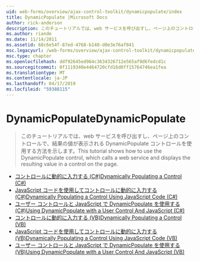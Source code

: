 ```yaml
---
uid: web-forms/overview/ajax-control-toolkit/dynamicpopulate/index
title: DynamicPopulate |Microsoft Docs
author: rick-anderson
description: このチュートリアルでは、web サービスを呼び出すし、ページ上のコントロールで、結果の値が表示される DynamicPopulate コントロールを使用する方法を示します。
ms.author: riande
ms.date: 11/14/2011
ms.assetid: 68c6e54f-87ed-4768-b140-d0e3e76af841
msc.legacyurl: /web-forms/overview/ajax-control-toolkit/dynamicpopulate
msc.type: chapter
ms.openlocfilehash: ddf92645ed964c3634326712e565af9d6fedcd1c
ms.sourcegitcommit: 0f1119340e4464720cfd16d0ff15764746ea1fea
ms.translationtype: MT
ms.contentlocale: ja-JP
ms.lasthandoff: 04/17/2019
ms.locfileid: "59388115"
---
```

# <a name="dynamicpopulate"></a><span data-ttu-id="e6ddb-103">DynamicPopulate</span><span class="sxs-lookup"><span data-stu-id="e6ddb-103">DynamicPopulate</span></span>

> <span data-ttu-id="e6ddb-104">このチュートリアルでは、web サービスを呼び出すし、ページ上のコントロールで、結果の値が表示される DynamicPopulate コントロールを使用する方法を示します。</span><span class="sxs-lookup"><span data-stu-id="e6ddb-104">This tutorial shows how to use the DynamicPopulate control, which calls a web service and displays the resulting value in a control on the page.</span></span>


- [<span data-ttu-id="e6ddb-105">コントロールに動的に入力する (C#)</span><span class="sxs-lookup"><span data-stu-id="e6ddb-105">Dynamically Populating a Control (C#)</span></span>](dynamically-populating-a-control-cs.md)
- [<span data-ttu-id="e6ddb-106">JavaScript コードを使用してコントロールに動的に入力する (C#)</span><span class="sxs-lookup"><span data-stu-id="e6ddb-106">Dynamically Populating a Control Using JavaScript Code (C#)</span></span>](dynamically-populating-a-control-using-javascript-code-cs.md)
- [<span data-ttu-id="e6ddb-107">ユーザー コントロールと JavaScript で DynamicPopulate を使用する (C#)</span><span class="sxs-lookup"><span data-stu-id="e6ddb-107">Using DynamicPopulate with a User Control And JavaScript (C#)</span></span>](using-dynamicpopulate-with-a-user-control-and-javascript-cs.md)
- [<span data-ttu-id="e6ddb-108">コントロールに動的に入力する (VB)</span><span class="sxs-lookup"><span data-stu-id="e6ddb-108">Dynamically Populating a Control (VB)</span></span>](dynamically-populating-a-control-vb.md)
- [<span data-ttu-id="e6ddb-109">JavaScript コードを使用してコントロールに動的に入力する (VB)</span><span class="sxs-lookup"><span data-stu-id="e6ddb-109">Dynamically Populating a Control Using JavaScript Code (VB)</span></span>](dynamically-populating-a-control-using-javascript-code-vb.md)
- [<span data-ttu-id="e6ddb-110">ユーザー コントロールと JavaScript で DynamicPopulate を使用する (VB)</span><span class="sxs-lookup"><span data-stu-id="e6ddb-110">Using DynamicPopulate with a User Control And JavaScript (VB)</span></span>](using-dynamicpopulate-with-a-user-control-and-javascript-vb.md)

